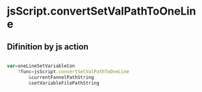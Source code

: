 # jsScript.convertSetValPathToOneLine

## Difinition by js action

```js.js

var=oneLineSetVariableCon
	?func=jsScript.convertSetValPathToOneLine
		&currentFannelPathString
		&setVariableFilePathString
```


